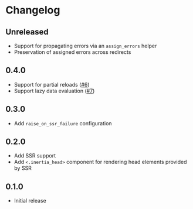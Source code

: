# Changelog

## Unreleased

- Support for propagating errors via an `assign_errors` helper
- Preservation of assigned errors across redirects

## 0.4.0

- Support for partial reloads ([#6](https://github.com/svycal/inertia-phoenix/issues/6))
- Support lazy data evaluation ([#7](https://github.com/svycal/inertia-phoenix/issues/7))

## 0.3.0

- Add `raise_on_ssr_failure` configuration

## 0.2.0

- Add SSR support
- Add `<.inertia_head>` component for rendering head elements provided by SSR

## 0.1.0

- Initial release
